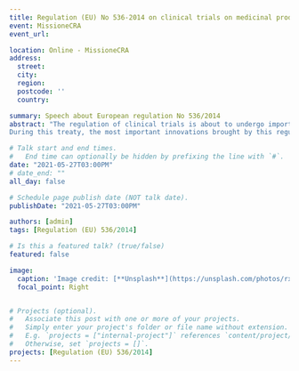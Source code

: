 ```yaml
---
title: Regulation (EU) No 536-2014 on clinical trials on medicinal products for human use
event: MissioneCRA
event_url: 

location: Online - MissioneCRA
address:
  street: 
  city: 
  region: 
  postcode: ''
  country: 

summary: Speech about European regulation No 536/2014
abstract: "The regulation of clinical trials is about to undergo important changes following the entry into force of the european regulation No 536 of 2014. 
During this treaty, the most important innovations brought by this regulation are presented"

# Talk start and end times.
#   End time can optionally be hidden by prefixing the line with `#`.
date: "2021-05-27T03:00PM"
# date_end: ""
all_day: false

# Schedule page publish date (NOT talk date).
publishDate: "2021-05-27T03:00PM"

authors: [admin]
tags: [Regulation (EU) 536/2014]

# Is this a featured talk? (true/false)
featured: false

image:
  caption: 'Image credit: [**Unsplash**](https://unsplash.com/photos/rxpThOwuVgE)'
  focal_point: Right


# Projects (optional).
#   Associate this post with one or more of your projects.
#   Simply enter your project's folder or file name without extension.
#   E.g. `projects = ["internal-project"]` references `content/project/deep-learning/index.md`.
#   Otherwise, set `projects = []`.
projects: [Regulation (EU) 536/2014]
---
```

